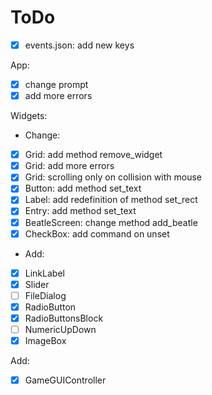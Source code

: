 # ToDo

- [X] events.json: add new keys

App:
 - [X] change prompt
 - [X] add more errors

Widgets:
 - Change:
 - [X] Grid: add method remove_widget
 - [X] Grid: add more errors
 - [X] Grid: scrolling only on collision with mouse
 - [X] Button: add method set_text
 - [X] Label: add redefinition of method set_rect
 - [X] Entry: add method set_text
 - [X] BeatleScreen: change method add_beatle
 - [X] CheckBox: add command on unset
 - Add:
 - [X] LinkLabel
 - [X] Slider
 - [ ] FileDialog
 - [X] RadioButton
 - [X] RadioButtonsBlock
 - [ ] NumericUpDown
 - [X] ImageBox

Add:
 - [X] GameGUIController
